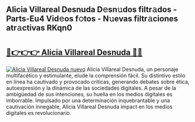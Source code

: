 ## Alicia Villareal Desnuda D𝚎sn𝚞dos filtr𝚊dos - Parts-Eu4 Vid𝚎os f𝚘tos - N𝚞evas filtr𝚊ciones atr𝚊ctivas RKqn0

# <h2><a href="http://mbd0ylh.tromn.icu/?c=Alicia+Villareal+Desnuda">🔗👉👉👉 Alicia Villareal Desnuda 🔗🔗</a></h2>

[![Alicia Villareal Desnuda nuevo](https://i.imgur.com/pEAQMta.gif)](http://mbd0ylh.tromn.icu/?c=Alicia+Villareal+Desnuda)
Alicia Villareal Desnuda, un personaje multifacético y estimulante, elude la comprensión fácil. Su distintivo estilo en línea ha cautivado y provocado críticas, generando debates sobre ética, autoexpresión y la dinámica de las sociedades digitales. A pesar de la ambigüedad de sus intenciones, su huella en los medios digitales es imborrable. Impulsado por una determinación inquebrantable y una cautivación innegable, Alicia Villareal Desnuda impact en los medios digitales es revolucionario.
